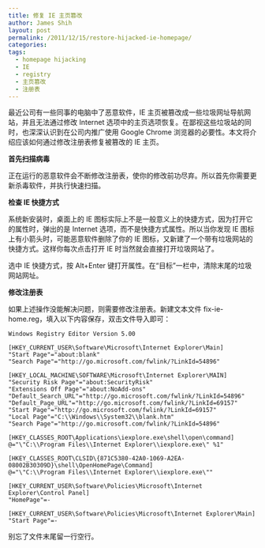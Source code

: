 ```yaml
---
title: 修复 IE 主页篡改
author: James Shih
layout: post
permalink: /2011/12/15/restore-hijacked-ie-homepage/
categories:
tags:
  - homepage hijacking
  - IE
  - registry
  - 主页篡改
  - 注册表
---
```

最近公司有一些同事的电脑中了恶意软件，IE 主页被篡改成一些垃圾网址导航网站，并且无法通过修改 Internet 选项中的主页选项恢复。在鄙视这些垃圾站的同时，也深深认识到在公司内推广使用 Google Chrome 浏览器的必要性。本文将介绍应该如何通过修改注册表修复被篡改的 IE 主页。

<!--more-->

**首先扫描病毒**

正在运行的恶意软件会不断修改注册表，使你的修改前功尽弃。所以首先你需要更新杀毒软件，并执行快速扫描。

**检查 IE 快捷方式**

系统新安装时，桌面上的 IE 图标实际上不是一般意义上的快捷方式，因为打开它的属性时，弹出的是 Internet 选项，而不是快捷方式属性。所以当你发现 IE 图标上有小箭头时，可能恶意软件删除了你的 IE 图标，又新建了一个带有垃圾网站的快捷方式。这样你每次点击打开 IE 时当然就会直接打开垃圾网站了。

选中 IE 快捷方式，按 Alt+Enter 键打开属性。在“目标”一栏中，清除末尾的垃圾网站网址。

**修改注册表**

如果上述操作没能解决问题，则需要修改注册表。新建文本文件 fix-ie-home.reg，填入以下内容保存，双击文件导入即可：

	Windows Registry Editor Version 5.00

	[HKEY_CURRENT_USER\Software\Microsoft\Internet Explorer\Main]
	"Start Page"="about:blank"
	"Search Page"="http://go.microsoft.com/fwlink/?LinkId=54896"

	[HKEY_LOCAL_MACHINE\SOFTWARE\Microsoft\Internet Explorer\MAIN]
	"Security Risk Page"="about:SecurityRisk"
	"Extensions Off Page"="about:NoAdd-ons"
	"Default_Search_URL"="http://go.microsoft.com/fwlink/?LinkId=54896"
	"Default_Page_URL"="http://go.microsoft.com/fwlink/?LinkId=69157"
	"Start Page"="http://go.microsoft.com/fwlink/?LinkId=69157"
	"Local Page"="C:\\Windows\\System32\\blank.htm"
	"Search Page"="http://go.microsoft.com/fwlink/?LinkId=54896"

	[HKEY_CLASSES_ROOT\Applications\iexplore.exe\shell\open\command]
	@="\"C:\\Program Files\\Internet Explorer\\iexplore.exe\" %1"

	[HKEY_CLASSES_ROOT\CLSID\{871C5380-42A0-1069-A2EA-08002B30309D}\shell\OpenHomePage\Command]
	@="\"C:\\Program Files\\Internet Explorer\\iexplore.exe\""

	[HKEY_CURRENT_USER\Software\Policies\Microsoft\Internet Explorer\Control Panel]
	"HomePage"=-

	[HKEY_CURRENT_USER\Software\Policies\Microsoft\Internet Explorer\Main]
	"Start Page"=-

别忘了文件末尾留一行空行。